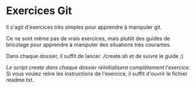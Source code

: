 Exercices Git
====================

Il s'agit d'exercices très simples pour apprendre à manipuler git.

Ce ne sont même pas de vrais exercices, mais plutôt des guides de bricolage pour apprendre à manipuler des situations très courantes.

Dans chaque dossier, il suffit de lancer ./create.sh et de suivre le guide ;)

*Le script create dans chaque dossier réinitialisera complètement l'exercice.*  
Si vous voulez relire les instructions de l'exercice, il suffit d'ouvrir le fichier readme.txt.
